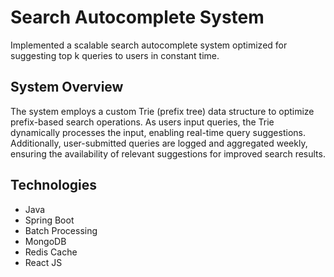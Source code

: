 # Search Autocomplete System

Implemented a scalable search autocomplete system optimized for suggesting top k queries to users in constant time.

## System Overview

The system employs a custom Trie (prefix tree) data structure to optimize prefix-based search operations. As users input queries, 
the Trie dynamically processes the input, enabling real-time query suggestions. Additionally, user-submitted queries are logged 
and aggregated weekly, ensuring the availability of relevant suggestions for improved search results.


## Technologies
- Java
- Spring Boot
- Batch Processing
- MongoDB
- Redis Cache
- React JS

